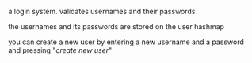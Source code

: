 a login system. validates usernames and their passwords

the usernames and its passwords are stored on the user hashmap

you can create a new user by entering a new username and a password and pressing "*create new user*"
